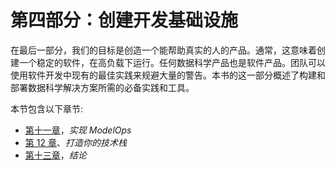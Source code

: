   

# 第四部分：创建开发基础设施

在最后一部分，我们的目标是创造一个能帮助真实的人的产品。通常，这意味着创建一个稳定的软件，在高负载下运行。任何数据科学产品也是软件产品。团队可以使用软件开发中现有的最佳实践来规避大量的警告。本书的这一部分概述了构建和部署数据科学解决方案所需的必备实践和工具。

本节包含以下章节:

*   [第十一章](e759442a-82d2-433c-8c4b-3c85bee45968.xhtml)，*实现 ModelOps*
*   [第 12 章](d23ced5f-c223-4b58-a6e8-3e14ab006c8b.xhtml)、*打造你的技术栈*
*   [第十三章](13643bf5-b4d2-47e3-8766-50a7138ad0cb.xhtml)，*结论*